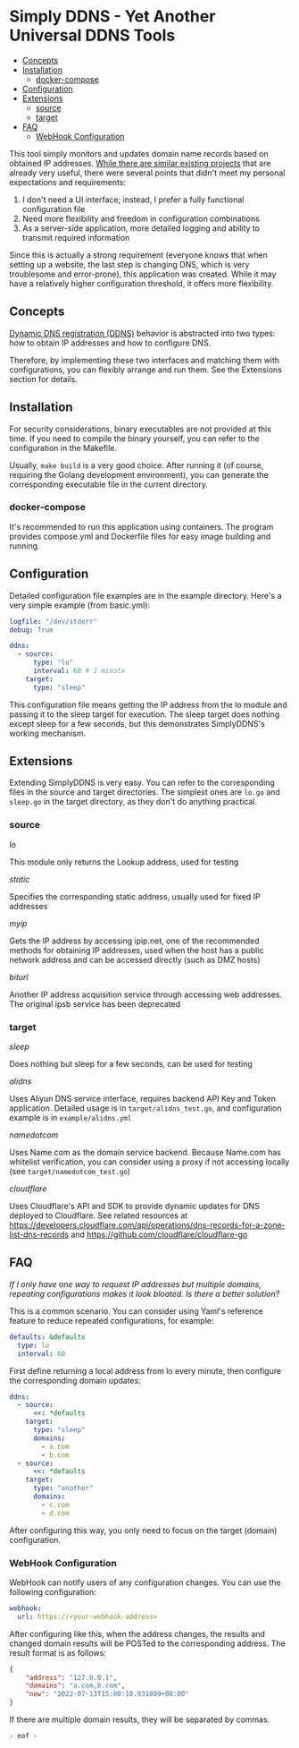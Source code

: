 # Simply DDNS - Yet Another Universal DDNS Tools

- [Concepts](#concepts)
- [Installation](#installation)
  - [docker-compose](#docker-compose)
- [Configuration](#configuration)
- [Extensions](#extensions)
  - [source](#source)
  - [target](#target)
- [FAQ](#faq)
  - [WebHook Configuration](#webhook-configuration)

This tool simply monitors and updates domain name records based on obtained IP addresses. [While there are similar existing projects](https://github.com/mingcheng/ddns-go) that are already very useful, there were several points that didn't meet my personal expectations and requirements:

1. I don't need a UI interface; instead, I prefer a fully functional configuration file
2. Need more flexibility and freedom in configuration combinations
3. As a server-side application, more detailed logging and ability to transmit required information

Since this is actually a strong requirement (everyone knows that when setting up a website, the last step is changing DNS, which is very troublesome and error-prone),
this application was created. While it may have a relatively higher configuration threshold, it offers more flexibility.

## Concepts

[Dynamic DNS registration (DDNS)](https://en.wikipedia.org/wiki/Dynamic_DNS) behavior is abstracted into two types: how to obtain IP addresses and how to configure DNS.

Therefore, by implementing these two interfaces and matching them with configurations, you can flexibly arrange and run them. See the Extensions section for details.

## Installation

For security considerations, binary executables are not provided at this time. If you need to compile the binary yourself, you can refer to the configuration in the Makefile.

Usually, `make build` is a very good choice. After running it (of course, requiring the Golang development environment), you can generate the corresponding executable file in the current directory.

### docker-compose

It's recommended to run this application using containers. The program provides compose.yml and Dockerfile files for easy image building and running.

## Configuration

Detailed configuration file examples are in the example directory. Here's a very simple example (from basic.yml):

```yaml
logfile: "/dev/stderr"
debug: True

ddns:
  - source:
      type: "lo"
      interval: 60 # 1 minute
    target:
      type: "sleep"
```

This configuration file means getting the IP address from the lo module and passing it to the sleep target for execution. The sleep target does nothing except sleep for a few seconds, but this demonstrates SimplyDDNS's working mechanism.

## Extensions

Extending SimplyDDNS is very easy. You can refer to the corresponding files in the source and target directories. The simplest ones are `lo.go` and `sleep.go` in the target directory, as they don't do anything practical.

### source

_lo_

This module only returns the Lookup address, used for testing

_static_

Specifies the corresponding static address, usually used for fixed IP addresses

_myip_

Gets the IP address by accessing ipip.net, one of the recommended methods for obtaining IP addresses, used when the host has a public network address and can be accessed directly (such as DMZ hosts)

_biturl_

Another IP address acquisition service through accessing web addresses. The original ipsb service has been deprecated

### target

_sleep_

Does nothing but sleep for a few seconds, can be used for testing

_alidns_

Uses Aliyun DNS service interface, requires backend API Key and Token application. Detailed usage is in `target/alidns_test.go`, and configuration example is in `example/alidns.yml`

_namedotcom_

Uses Name.com as the domain service backend. Because Name.com has whitelist verification, you can consider using a proxy if not accessing locally (see `target/namedotcom_test.go`)

_cloudflare_

Uses Cloudflare's API and SDK to provide dynamic updates for DNS deployed to Cloudflare. See related resources at https://developers.cloudflare.com/api/operations/dns-records-for-a-zone-list-dns-records and https://github.com/cloudflare/cloudflare-go

## FAQ

_If I only have one way to request IP addresses but multiple domains, repeating configurations makes it look bloated. Is there a better solution?_

This is a common scenario. You can consider using Yaml's reference feature to reduce repeated configurations, for example:

```yaml
defaults: &defaults
  type: lo
  interval: 60
```

First define returning a local address from lo every minute, then configure the corresponding domain updates:

```yaml
ddns:
  - source:
      <<: *defaults
    target:
      type: "sleep"
      domains:
        - a.com
        - b.com
  - source:
      <<: *defaults
    target:
      type: "another"
      domains:
        - c.com
        - d.com
```

After configuring this way, you only need to focus on the target (domain) configuration.

### WebHook Configuration

WebHook can notify users of any configuration changes. You can use the following configuration:

```yaml
webhook:
  url: https://<your-webhook-address>
```

After configuring like this, when the address changes, the results and changed domain results will be POSTed to the corresponding address. The result format is as follows:

```json
{
    "address": "127.0.0.1",
    "domains": "a.com,b.com",
    "now": "2022-07-13T15:00:10.931809+08:00"
}
```

If there are multiple domain results, they will be separated by commas.

`- eof -`
